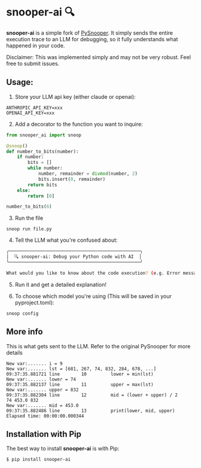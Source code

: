 # snooper-ai 🔍

**snooper-ai** is a simple fork of [PySnooper](https://github.com/cool-RR/PySnooper). It simply sends the entire execution trace to an LLM for debugging, so it fully understands what happened in your code.

Disclaimer: This was implemented simply and may not be very robust. Feel free to submit issues. 


## Usage:
1. Store your LLM api key (either claude or openai):
```
ANTHROPIC_API_KEY=xxx
OPENAI_API_KEY=xxx
```
2. Add a decorator to the function you want to inquire:
```python
from snooper_ai import snoop

@snoop()
def number_to_bits(number):
    if number:
        bits = []
        while number:
            number, remainder = divmod(number, 2)
            bits.insert(0, remainder)
        return bits
    else:
        return [0]

number_to_bits(6)
```
3. Run the file

```
snoop run file.py
```
4. Tell the LLM what you're confused about:
```bash
╭─────────────────────────────────────────────────╮
│  🔍 snooper-ai: Debug your Python code with AI  │
╰─────────────────────────────────────────────────╯

What would you like to know about the code execution? (e.g. Error messages, unexpected behavior, etc.):
```

5. Run it and get a detailed explanation!

6. To choose which model you're using (This will be saved in your pyproject.toml):
```
snoop config
```

## More info

This is what gets sent to the LLM. Refer to the original PySnooper for more details


```
New var:....... i = 9
New var:....... lst = [681, 267, 74, 832, 284, 678, ...]
09:37:35.881721 line        10         lower = min(lst)
New var:....... lower = 74
09:37:35.882137 line        11         upper = max(lst)
New var:....... upper = 832
09:37:35.882304 line        12         mid = (lower + upper) / 2
74 453.0 832
New var:....... mid = 453.0
09:37:35.882486 line        13         print(lower, mid, upper)
Elapsed time: 00:00:00.000344
```


## Installation with Pip

The best way to install **snooper-ai** is with Pip:

```console
$ pip install snooper-ai
```

